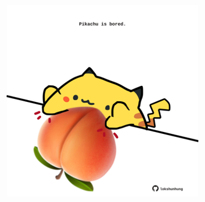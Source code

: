 <!-- built at 21/03/2023, 12:01:05 UTC -->
<p align="center">
  <img width="500" height="500" src="./ReadmeImage.svg">
</p>
